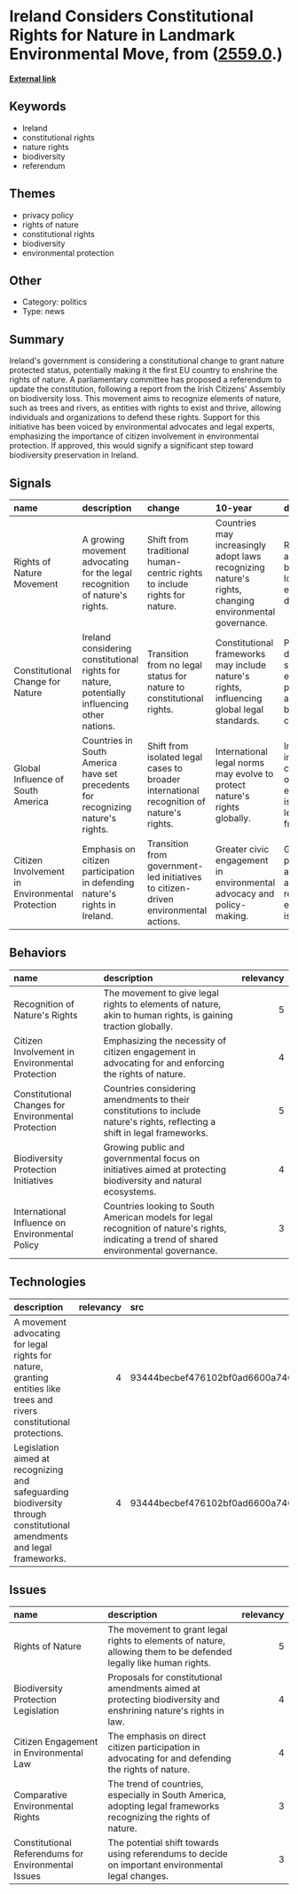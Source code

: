 # __Ireland Considers Constitutional Rights for Nature in Landmark Environmental Move__, from ([2559.0](https://kghosh.substack.com/p/2559.0).)

__[External link](https://www.bbc.com/news/articles/cd1d959wkq0o.amp)__



## Keywords

* Ireland
* constitutional rights
* nature rights
* biodiversity
* referendum

## Themes

* privacy policy
* rights of nature
* constitutional rights
* biodiversity
* environmental protection

## Other

* Category: politics
* Type: news

## Summary

Ireland's government is considering a constitutional change to grant nature protected status, potentially making it the first EU country to enshrine the rights of nature. A parliamentary committee has proposed a referendum to update the constitution, following a report from the Irish Citizens' Assembly on biodiversity loss. This movement aims to recognize elements of nature, such as trees and rivers, as entities with rights to exist and thrive, allowing individuals and organizations to defend these rights. Support for this initiative has been voiced by environmental advocates and legal experts, emphasizing the importance of citizen involvement in environmental protection. If approved, this would signify a significant step toward biodiversity preservation in Ireland.

## Signals

| name                                            | description                                                                                  | change                                                                                   | 10-year                                                                                               | driving-force                                                                       |   relevancy |
|:------------------------------------------------|:---------------------------------------------------------------------------------------------|:-----------------------------------------------------------------------------------------|:------------------------------------------------------------------------------------------------------|:------------------------------------------------------------------------------------|------------:|
| Rights of Nature Movement                       | A growing movement advocating for the legal recognition of nature's rights.                  | Shift from traditional human-centric rights to include rights for nature.                | Countries may increasingly adopt laws recognizing nature's rights, changing environmental governance. | Rising awareness of biodiversity loss and environmental degradation.                |           4 |
| Constitutional Change for Nature                | Ireland considering constitutional rights for nature, potentially influencing other nations. | Transition from no legal status for nature to constitutional rights.                     | Constitutional frameworks may include nature's rights, influencing global legal standards.            | Public demand for stronger environmental protections and biodiversity conservation. |           5 |
| Global Influence of South America               | Countries in South America have set precedents for recognizing nature's rights.              | Shift from isolated legal cases to broader international recognition of nature's rights. | International legal norms may evolve to protect nature's rights globally.                             | Increased international collaboration on environmental issues and legal frameworks. |           3 |
| Citizen Involvement in Environmental Protection | Emphasis on citizen participation in defending nature's rights in Ireland.                   | Transition from government-led initiatives to citizen-driven environmental actions.      | Greater civic engagement in environmental advocacy and policy-making.                                 | Growing public awareness and activism regarding environmental issues.               |           4 |

## Behaviors

| name                                                | description                                                                                                                                 |   relevancy |
|:----------------------------------------------------|:--------------------------------------------------------------------------------------------------------------------------------------------|------------:|
| Recognition of Nature's Rights                      | The movement to give legal rights to elements of nature, akin to human rights, is gaining traction globally.                                |           5 |
| Citizen Involvement in Environmental Protection     | Emphasizing the necessity of citizen engagement in advocating for and enforcing the rights of nature.                                       |           4 |
| Constitutional Changes for Environmental Protection | Countries considering amendments to their constitutions to include nature's rights, reflecting a shift in legal frameworks.                 |           5 |
| Biodiversity Protection Initiatives                 | Growing public and governmental focus on initiatives aimed at protecting biodiversity and natural ecosystems.                               |           4 |
| International Influence on Environmental Policy     | Countries looking to South American models for legal recognition of nature's rights, indicating a trend of shared environmental governance. |           3 |

## Technologies

| description                                                                                                            |   relevancy | src                              |
|:-----------------------------------------------------------------------------------------------------------------------|------------:|:---------------------------------|
| A movement advocating for legal rights for nature, granting entities like trees and rivers constitutional protections. |           4 | 93444becbef476102bf0ad6600a7467f |
| Legislation aimed at recognizing and safeguarding biodiversity through constitutional amendments and legal frameworks. |           4 | 93444becbef476102bf0ad6600a7467f |

## Issues

| name                                                | description                                                                                                       |   relevancy |
|:----------------------------------------------------|:------------------------------------------------------------------------------------------------------------------|------------:|
| Rights of Nature                                    | The movement to grant legal rights to elements of nature, allowing them to be defended legally like human rights. |           5 |
| Biodiversity Protection Legislation                 | Proposals for constitutional amendments aimed at protecting biodiversity and enshrining nature's rights in law.   |           4 |
| Citizen Engagement in Environmental Law             | The emphasis on direct citizen participation in advocating for and defending the rights of nature.                |           4 |
| Comparative Environmental Rights                    | The trend of countries, especially in South America, adopting legal frameworks recognizing the rights of nature.  |           3 |
| Constitutional Referendums for Environmental Issues | The potential shift towards using referendums to decide on important environmental legal changes.                 |           3 |